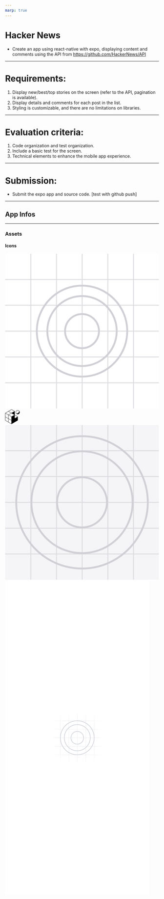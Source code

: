 ```yaml
---
marp: true
---
```


# Hacker News

 - Create an app using react-native with expo, displaying content and comments using the API from  https://github.com/HackerNews/API

---

# Requirements:
1. Display new/best/top stories on the screen (refer to the API, pagination is available).
1. Display details and comments for each post in the list.
1. Styling is customizable, and there are no limitations on libraries.

---

# Evaluation criteria:
1. Code organization and test organization.
1. Include a basic test for the screen.
1. Technical elements to enhance the mobile app experience.

---

# Submission:

- Submit the expo app and source code. [test with github push]

---

## App Infos

---

### Assets

#### Icons

![Alt text](assets/adaptive-icon.png)
![Alt text](assets/favicon.png)
![Alt text](assets/icon.png)
![Alt text](assets/splash.png)
